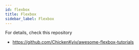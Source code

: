 ```yaml
---
id: flexbox
title: Flexbox
sidebar_label: Flexbox
---
```


For details, check this repository
- https://github.com/ChickenKyiv/awesome-flexbox-tutorials
